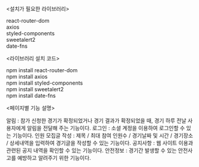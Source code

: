 <설치가 필요한 라이브러리>

react-router-dom <br>
axios <br>
styled-components <br>
sweetalert2 <br>
date-fns <br>

<라이브러리 설치 코드>

npm install react-router-dom <br>
npm install axios <br>
npm install styled-components <br>
npm install sweetalert2 <br>
npm install date-fns <br>

<페이지별 기능 설명>

알림 : 참가 신청한 경기가 확정되었거나 경기 결과가 확정되었을 때, 경기 하루 전날 사용자에게 알림을 전달해 주는 기능이다.
로그인 : 소셜 계정을 이용하여 로그인할 수 있는 기능이다.
인원 모집글 작성 : 제목 / 최대 참여 인원수 / 경기날짜 및 시간 / 경기장소 / 상세내역을 입력하여 경기글을 작성할 수 있는 기능이다.
공지사항 : 웹 사이트 이용과 관련된 공지 내역을 확인할 수 있는 기능이다.
안전정보 : 경기간 발생할 수 있는 안전사고를 예방하고 알려주기 위한 기능이다.

